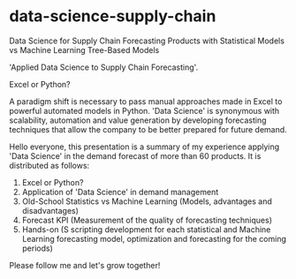 # data-science-supply-chain
Data Science for Supply Chain Forecasting Products with Statistical Models vs Machine Learning Tree-Based Models

'Applied Data Science to Supply Chain Forecasting'.

Excel or Python?

A paradigm shift is necessary to pass manual approaches made in Excel to powerful automated models in Python. 'Data Science' is synonymous with scalability, automation and value generation by developing forecasting techniques that allow the company to be better prepared for future demand.

Hello everyone, this presentation is a summary of my experience applying 'Data Science' in the demand forecast of more than 60 products. It is distributed as follows:

1. Excel or Python?
2. Application of 'Data Science' in demand management
3. Old-School Statistics vs Machine Learning (Models, advantages and disadvantages)
4. Forecast KPI (Measurement of the quality of forecasting techniques)
5. Hands-on (S scripting development for each statistical and Machine Learning forecasting model, optimization and forecasting for the coming periods)

Please follow me and let's grow together!
